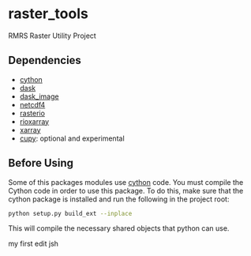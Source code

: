 # raster_tools
RMRS Raster Utility Project

## Dependencies
* [cython](https://cython.readthedocs.io/en/latest/)
* [dask](https://dask.org/)
* [dask_image](https://image.dask.org/en/latest/)
* [netcdf4](https://unidata.github.io/netcdf4-python/)
* [rasterio](https://rasterio.readthedocs.io/en/latest/)
* [rioxarray](https://corteva.github.io/rioxarray/stable/)
* [xarray](https://xarray.pydata.org/en/stable/)
* [cupy](https://cupy.dev/): optional and experimental

## Before Using
Some of this packages modules use
[cython](https://cython.readthedocs.io/en/latest/) code.  You must compile the
Cython code in order to use this package. To do this, make sure that the cython
package is installed and run the following in the project root:
```sh
python setup.py build_ext --inplace
```
This will compile the necessary shared objects that python can use.

my first edit jsh
